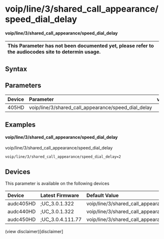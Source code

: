 ﻿---
description: voip/line/3/shared_call_appearance/speed_dial_delay
search: false
---

# voip/line/3/shared_call_appearance/speed_dial_delay

#### voip/line/3/shared_call_appearance/speed_dial_delay


| This Parameter has not been documented yet, please refer to the audiocodes site to determin usage.  | 
| :--- |

## Syntax

## Parameters
|Device|Parameter|value|Description|
|:---|:---|:---|:---|
| 405HD | voip/line/3/shared_call_appearance/speed_dial_delay |  |  |

## Examples
#### voip/line/3/shared_call_appearance/speed_dial_delay

voip/line/3/shared_call_appearance/speed_dial_delay

```
voip/line/3/shared_call_appearance/speed_dial_delay=2
```

## Devices
This parameter is available on the following devices

| Device | Latest Firmware | Default Value |
|:---|:---|:---|
| audc405HD | ;UC_3.0.1.322 | voip/line/3/shared_call_appearance/speed_dial_delay=2 
| audc440HD | ;UC_3.0.1.322 | voip/line/3/shared_call_appearance/speed_dial_delay=2 
| audc450HD | ;UC_3.0.4.111.77 | voip/line/3/shared_call_appearance/speed_dial_delay=2 

(view disclaimer)[disclaimer]
